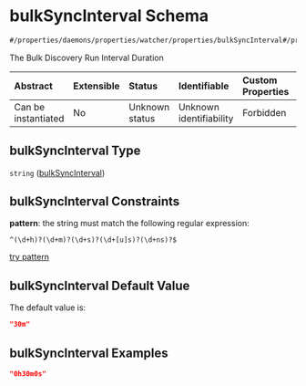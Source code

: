 # bulkSyncInterval Schema

```txt
#/properties/daemons/properties/watcher/properties/bulkSyncInterval#/properties/daemons/properties/watcher/properties/bulkSyncInterval
```

The Bulk Discovery Run Interval Duration

| Abstract            | Extensible | Status         | Identifiable            | Custom Properties | Additional Properties | Access Restrictions | Defined In                                                        |
| :------------------ | :--------- | :------------- | :---------------------- | :---------------- | :-------------------- | :------------------ | :---------------------------------------------------------------- |
| Can be instantiated | No         | Unknown status | Unknown identifiability | Forbidden         | Allowed               | none                | [values.schema.json\*](values.schema.json "open original schema") |

## bulkSyncInterval Type

`string` ([bulkSyncInterval](values-properties-the-argus-daemon-configurations-schema-properties-the-kubernetes-watcher-configurations-schema-properties-bulksyncinterval.md))

## bulkSyncInterval Constraints

**pattern**: the string must match the following regular expression:&#x20;

```regexp
^(\d+h)?(\d+m)?(\d+s)?(\d+[u]s)?(\d+ns)?$
```

[try pattern](https://regexr.com/?expression=%5E\(%5Cd%2Bh\)%3F\(%5Cd%2Bm\)%3F\(%5Cd%2Bs\)%3F\(%5Cd%2B%5Bu%5Ds\)%3F\(%5Cd%2Bns\)%3F%24 "try regular expression with regexr.com")

## bulkSyncInterval Default Value

The default value is:

```json
"30m"
```

## bulkSyncInterval Examples

```json
"0h30m0s"
```
